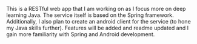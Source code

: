 This is a RESTful web app that I am working on as I focus more on deep learning Java. 
The service itself is based on the Spring framework. Additionally, I also 
plan to create an android client for the service (to hone my Java skills further).
Features will be added and readme updated and I gain more familiarity with 
Spring and Android development. 